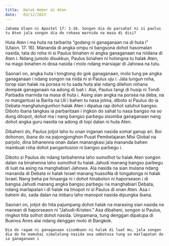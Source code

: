 ```yaml
---
title:  Halak Heber di Aten
date:   03/12/2023
---
```


`Jahama Ulaon ni Apostel 17: 1-16. Songon dia do parsahat ni si paulus tu Aten jala songon dia do rohana marnida na masa di disi?`

Huta Aten i ma huta na tarbarita “godang ni ganaganaan na di huta i” (Ulaon. 17: 16). Mananda di angka ompu ni bangsona dohot hasomalan nasida, tata do roha ni si Paulus binahen ni angka ganaganaan na niidana di Aten i. Ndang jumolo disukkun, Paulus binahen ni holongna tu halak Aten, na mago binahen ni dosa nasida i molo ndang marsiajar di Jahowa na tutu.

Saonari on, angka huta i tongtong do gok ganaganaan, molo tung pe angka ganaganaan i ndang songon na niida ni si Paulus uju i. Jala lungun roha, torop sian halak na porsea ro tu sada huta alai ndang dilehon rohana dompak ganaganaan na adong di luat i. Alai, Paulus tangi di husip ni Tondi Parbadia marnida na masa di huta i. Asing sian angka na porsea na deba, na ro mangantusi ia Barita na Uli i bahen tu nasa jolma, diboto si Paulus do ia Debata manghalungunhon halak Aten i dipalua rap dohot saluhut bangso. Diboto ibana tangkas ia parbaritaan i ingkon do sahat tu nasa bangso na so dung ditopot, dohot ma i nang bangso parbegu sisomba ganaganaan nang dohot angka guru nasida na adong di topi dalan ni huta Aten.

Dibaheni do, Paulus jotjot laho tu onan inganan nasida somal ganup ari. Boi dohonon, ibana do na pajongjonghon Pusat Pembelajaran Misi Global na parjolo, dina bihanenna onan dalan manangkasi jala mananda bahen mambuat roha dohot pangantusion ni bangso parbegu i.

Diboto si Paulus do ndang tarbahenna laho sumolhot tu halak Aten songon dalan na binahenna laho sumolhot tu halak Jahudi manang bangso parbegu di luat na asing na manghabiari Jahowa. Ala nasida na sian mulana ndang mananda di Debata ni halak Israel manang huasoNa di tongatonga ni halak Israel. Nang beha pe hinaarga ni i dohot hinabolon ni haporseaon i di bangsa Jahudi manang angka bangso parbegu na manghabiari Debata, ndang marlapatan i di halak na tinopot ni si Paulus di onan Aten. Asa i baheni do, sada dalan na imbaru laho manopot nasida dipungka ibana.

Saonari on, jotjot do hita pajumpang dohot halak na marasing sian nasida na manean di haporseaon ni “Jahudi-Kristen.” Asa dibaheni, songon si Paulus, ringkot hita solhot dohot nasida. Umpamana, tung denggan dipatupa di Buenos Aires alai ndang denggan molo di Bangkok.

`Dia do ragam ni ganaganaan sisombaon ni halak di luat mu, jala songon dia do ho mamuhai simalolong nasida asa umbotosa tung so marlapatan do ia ganaganaan i`